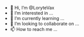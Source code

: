 - 👋 Hi, I’m @LoryteVax
- 👀 I’m interested in ...
- 🌱 I’m currently learning ...
- 💞️ I’m looking to collaborate on ...
- 📫 How to reach me ...

<!---
LoryteVax/LoryteVax is a ✨ special ✨ repository because its `README.md` (this file) appears on your GitHub profile.
You can click the Preview link to take a look at your changes.
--->
